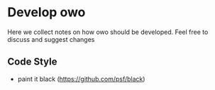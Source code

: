 # Develop owo

Here we collect notes on how owo should be developed.
Feel free to discuss and suggest changes

## Code Style
- paint it black (https://github.com/psf/black)
